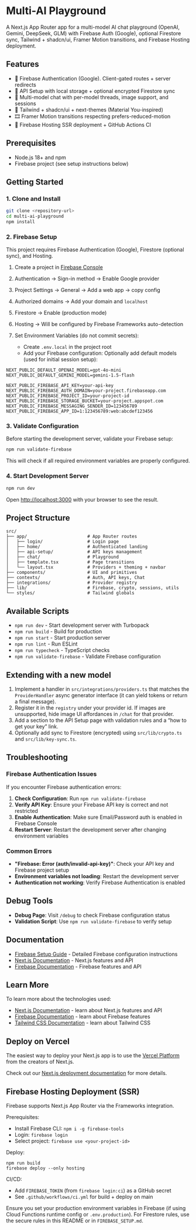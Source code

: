 # Multi-AI Playground

A Next.js App Router app for a multi-model AI chat playground (OpenAI, Gemini, DeepSeek, GLM) with Firebase Auth (Google), optional Firestore sync, Tailwind + shadcn/ui, Framer Motion transitions, and Firebase Hosting deployment.

## Features

- 🔐 Firebase Authentication (Google). Client-gated routes + server redirects
- 🔑 API Setup with local storage + optional encrypted Firestore sync
- 💬 Multi-model chat with per-model threads, image support, and sessions
- 🎨 Tailwind + shadcn/ui + next-themes (Material You-inspired)
- 🎞️ Framer Motion transitions respecting prefers-reduced-motion
- 🚀 Firebase Hosting SSR deployment + GitHub Actions CI

## Prerequisites

- Node.js 18+ and npm
- Firebase project (see setup instructions below)

## Getting Started

### 1. Clone and Install

```bash
git clone <repository-url>
cd multi-ai-playground
npm install
```

### 2. Firebase Setup

This project requires Firebase Authentication (Google), Firestore (optional sync), and Hosting.

1. Create a project in [Firebase Console](https://console.firebase.google.com/)
2. Authentication → Sign-in method → Enable Google provider
3. Project Settings → General → Add a web app → copy config
4. Authorized domains → Add your domain and `localhost`
5. Firestore → Enable (production mode)
6. Hosting → Will be configured by Firebase Frameworks auto-detection

4. Set Environment Variables (do not commit secrets):
   - Create `.env.local` in the project root
   - Add your Firebase configuration:
Optionally add default models (used for initial session setup):

```env
NEXT_PUBLIC_DEFAULT_OPENAI_MODEL=gpt-4o-mini
NEXT_PUBLIC_DEFAULT_GEMINI_MODEL=gemini-1.5-flash
```

```env
NEXT_PUBLIC_FIREBASE_API_KEY=your-api-key
NEXT_PUBLIC_FIREBASE_AUTH_DOMAIN=your-project.firebaseapp.com
NEXT_PUBLIC_FIREBASE_PROJECT_ID=your-project-id
NEXT_PUBLIC_FIREBASE_STORAGE_BUCKET=your-project.appspot.com
NEXT_PUBLIC_FIREBASE_MESSAGING_SENDER_ID=123456789
NEXT_PUBLIC_FIREBASE_APP_ID=1:123456789:web:abcdef123456
```

### 3. Validate Configuration

Before starting the development server, validate your Firebase setup:

```bash
npm run validate-firebase
```

This will check if all required environment variables are properly configured.

### 4. Start Development Server

```bash
npm run dev
```

Open [http://localhost:3000](http://localhost:3000) with your browser to see the result.

## Project Structure

```
src/
├── app/                       # App Router routes
│   ├── login/                 # Login page
│   ├── home/                  # Authenticated landing
│   ├── api-setup/             # API keys management
│   ├── chat/                  # Playground
│   ├── template.tsx           # Page transitions
│   └── layout.tsx             # Providers + theming + navbar
├── components/                # UI and primitives
├── contexts/                  # Auth, API keys, Chat
├── integrations/              # Provider registry
├── lib/                       # Firebase, crypto, sessions, utils
└── styles/                    # Tailwind globals
```

## Available Scripts

- `npm run dev` - Start development server with Turbopack
- `npm run build` - Build for production
- `npm run start` - Start production server
- `npm run lint` - Run ESLint
- `npm run typecheck` - TypeScript checks
- `npm run validate-firebase` - Validate Firebase configuration

## Extending with a new model

1. Implement a handler in `src/integrations/providers.ts` that matches the `ProviderHandler` async generator interface (it can yield tokens or return a final message).
2. Register it in the `registry` under your provider id. If images are unsupported, hide image UI affordances in `/chat` for that provider.
3. Add a section to the API Setup page with validation rules and a “how to get your key” link.
4. Optionally add sync to Firestore (encrypted) using `src/lib/crypto.ts` and `src/lib/key-sync.ts`.

## Troubleshooting

### Firebase Authentication Issues

If you encounter Firebase authentication errors:

1. **Check Configuration**: Run `npm run validate-firebase`
2. **Verify API Key**: Ensure your Firebase API key is correct and not restricted
3. **Enable Authentication**: Make sure Email/Password auth is enabled in Firebase Console
4. **Restart Server**: Restart the development server after changing environment variables

### Common Errors

- **"Firebase: Error (auth/invalid-api-key)"**: Check your API key and Firebase project setup
- **Environment variables not loading**: Restart the development server
- **Authentication not working**: Verify Firebase Authentication is enabled

## Debug Tools

- **Debug Page**: Visit `/debug` to check Firebase configuration status
- **Validation Script**: Use `npm run validate-firebase` to verify setup

## Documentation

- [Firebase Setup Guide](FIREBASE_SETUP.md) - Detailed Firebase configuration instructions
- [Next.js Documentation](https://nextjs.org/docs) - Next.js features and API
- [Firebase Documentation](https://firebase.google.com/docs) - Firebase features and API

## Learn More

To learn more about the technologies used:

- [Next.js Documentation](https://nextjs.org/docs) - learn about Next.js features and API
- [Firebase Documentation](https://firebase.google.com/docs) - learn about Firebase features
- [Tailwind CSS Documentation](https://tailwindcss.com/docs) - learn about Tailwind CSS

## Deploy on Vercel

The easiest way to deploy your Next.js app is to use the [Vercel Platform](https://vercel.com/new?utm_medium=default-template&filter=next.js&utm_source=create-next-app&utm_campaign=create-next-app-readme) from the creators of Next.js.

Check out our [Next.js deployment documentation](https://nextjs.org/docs/app/building-your-application/deploying) for more details.

## Firebase Hosting Deployment (SSR)

Firebase supports Next.js App Router via the Frameworks integration.

Prerequisites:
- Install Firebase CLI: `npm i -g firebase-tools`
- Login: `firebase login`
- Select project: `firebase use <your-project-id>`

Deploy:
```
npm run build
firebase deploy --only hosting
```

CI/CD:
- Add `FIREBASE_TOKEN` (from `firebase login:ci`) as a GitHub secret
- See `.github/workflows/ci.yml` for build + deploy on main

Ensure you set your production environment variables in Firebase (if using Cloud Functions runtime config or `.env.production`). For Firestore rules, use the secure rules in this README or in `FIREBASE_SETUP.md`.
